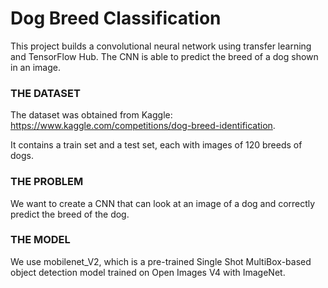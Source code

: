 # **Dog Breed Classification**
This project builds a convolutional neural network using transfer learning and TensorFlow Hub. The CNN is able to predict the breed of a dog shown in an image. 


### **THE DATASET**

The dataset was obtained from Kaggle: https://www.kaggle.com/competitions/dog-breed-identification.

It contains a train set and a test set, each with images of 120 breeds of dogs.

### **THE PROBLEM**

We want to create a CNN that can look at an image of a dog and correctly predict the breed of the dog. 

### **THE MODEL**</u>

We use mobilenet_V2, which is a pre-trained Single Shot MultiBox-based object detection model trained on Open Images V4 with ImageNet.
